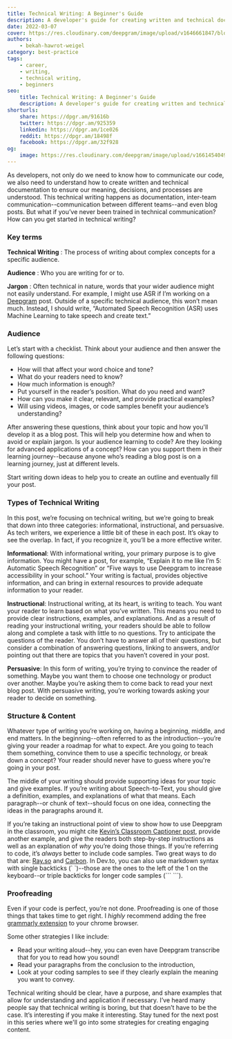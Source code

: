 ```yaml
---
title: Technical Writing: A Beginner's Guide
description: A developer's guide for creating written and technical documentation.
date: 2022-03-07
cover: https://res.cloudinary.com/deepgram/image/upload/v1646661847/blog/2022/03/technical-writing-a-beginners-guide/writing-a-technical-blog-post.jpg
authors:
    - bekah-hawrot-weigel
category: best-practice
tags:
    - career,
    - writing,
    - technical writing,
    - beginners
seo:
    title: Technical Writing: A Beginner's Guide
    description: A developer's guide for creating written and technical documentation.
shorturls:
    share: https://dpgr.am/91616b
    twitter: https://dpgr.am/925359
    linkedin: https://dpgr.am/1ce026
    reddit: https://dpgr.am/18498f
    facebook: https://dpgr.am/32f928
og:
    image: https://res.cloudinary.com/deepgram/image/upload/v1661454049/blog/technical-writing-a-beginners-guide/ograph.png
---
```


As developers, not only do we need to know how to communicate our code, we also need to understand how to create written and technical documentation to ensure our meaning, decisions, and processes are understood. This technical writing happens as documentation, inter-team communication--communication between different teams--and even blog posts. But what if you’ve never been trained in technical communication? How can you get started in technical writing?

### Key terms

**Technical Writing**
: The process of writing about complex concepts for a specific audience.

**Audience**
: Who you are writing for or to.

**Jargon**
: Often technical in nature, words that your wider audience might not easily understand. For example, I might use ASR if I’m working on a [Deepgram](https://deepgram.com/) post. Outside of a specific technical audience, this won’t mean much. Instead, I should write, “Automated Speech Recognition (ASR) uses Machine Learning to take speech and create text.”

### Audience

Let’s start with a checklist. Think about your audience and then answer the following questions:

*   How will that affect your word choice and tone?
*   What do your readers need to know?
*   How much information is enough?
*   Put yourself in the reader’s position. What do you need and want?
*   How can you make it clear, relevant, and provide practical examples?
*   Will using videos, images, or code samples benefit your audience’s understanding?

After answering these questions, think about your topic and how you'll develop it as a blog post. This will help you determine how and when to avoid or explain jargon. Is your audience learning to code? Are they looking for advanced applications of a concept? How can you support them in their learning journey--because anyone who’s reading a blog post is on a learning journey, just at different levels.

Start writing down ideas to help you to create an outline and eventually fill your post.

### Types of Technical Writing

In this post, we’re focusing on technical writing, but we’re going to break that down into three categories: informational, instructional, and persuasive. As tech writers, we experience a little bit of these in each post. It’s okay to see the overlap. In fact, if you recognize it, you’ll be a more effective writer.

**Informational**: With informational writing, your primary purpose is to give information. You might have a post, for example, “Explain it to me like I’m 5: Automatic Speech Recognition” or “Five ways to use Deepgram to increase accessibility in your school.” Your writing is factual, provides objective information, and can bring in external resources to provide adequate information to your reader.

**Instructional**: Instructional writing, at its heart, is writing to teach. You want your reader to learn based on what you’ve written. This means you need to provide clear instructions, examples, and explanations. And as a result of reading your instructional writing, your readers should be able to follow along and complete a task with little to no questions. Try to anticipate the questions of the reader. You don’t have to answer all of their questions, but consider a combination of answering questions, linking to answers, and/or pointing out that there are topics that you haven’t covered in your post.

**Persuasive**: In this form of writing, you’re trying to convince the reader of something. Maybe you want them to choose one technology or product over another. Maybe you’re asking them to come back to read your next blog post. With persuasive writing, you’re working towards asking your reader to decide on something.

### Structure & Content

Whatever type of writing you’re working on, having a beginning, middle, and end matters. In the beginning--often referred to as the introduction--you’re giving your reader a roadmap for what to expect. Are you going to teach them something, convince them to use a specific technology, or break down a concept? Your reader should never have to guess where you're going in your post.

The middle of your writing should provide supporting ideas for your topic and give examples. If you’re writing about Speech-to-Text, you should give a definition, examples, and explanations of what that means. Each paragraph--or chunk of text--should focus on one idea, connecting the ideas in the paragraphs around it.

If you’re taking an instructional point of view to show how to use Deepgram in the classroom, you might cite [Kevin’s Classroom Captioner post](https://developers.deepgram.com/blog/2022/02/classroom-captioner/), provide another example, and give the readers both step-by-step instructions as well as an explanation of *why* you’re doing those things. If you’re referring to code, it’s *always* better to include code samples.  Two great ways to do that are: [Ray.so](http://ray.so) and [Carbon](https://carbon.now.sh/). In Dev.to, you can also use markdown syntax with single backticks (\` \`)--those are the ones to the left of the 1 on the keyboard--or triple backticks for longer code samples (\`\`\` \`\`\`).

### Proofreading

Even if your code is perfect, you’re not done. Proofreading is one of those things that takes time to get right. I *highly* recommend adding the free [grammarly extension](https://www.grammarly.com/) to your chrome browser.

Some other strategies I like include:

*   Read your writing aloud--hey, you can even have Deepgram transcribe that for you to read how you sound!
*   Read your paragraphs from the conclusion to the introduction,
*   Look at your coding samples to see if they clearly explain the meaning you want to convey.

Technical writing should be clear, have a purpose, and share examples that allow for understanding and application if necessary. I’ve heard many people say that technical writing is boring, but that doesn’t have to be the case. It’s interesting if you make it interesting. Stay tuned for the next post in this series where we'll go into some strategies for creating engaging content.

